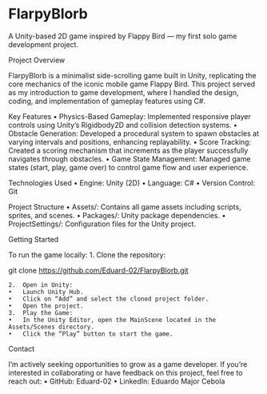 # FlarpyBlorb

A Unity-based 2D game inspired by Flappy Bird — my first solo game development project.

Project Overview

FlarpyBlorb is a minimalist side-scrolling game built in Unity, replicating the core mechanics of the iconic mobile game Flappy Bird. This project served as my introduction to game development, where I handled the design, coding, and implementation of gameplay features using C#.

Key Features
	•	Physics-Based Gameplay: Implemented responsive player controls using Unity’s Rigidbody2D and collision detection systems.
	•	Obstacle Generation: Developed a procedural system to spawn obstacles at varying intervals and positions, enhancing replayability.
	•	Score Tracking: Created a scoring mechanism that increments as the player successfully navigates through obstacles.
	•	Game State Management: Managed game states (start, play, game over) to control game flow and user experience.

Technologies Used
	•	Engine: Unity (2D)
	•	Language: C#
	•	Version Control: Git

Project Structure
	•	Assets/: Contains all game assets including scripts, sprites, and scenes.
	•	Packages/: Unity package dependencies.
	•	ProjectSettings/: Configuration files for the Unity project.

Getting Started

To run the game locally:
	1.	Clone the repository:

git clone https://github.com/Eduard-02/FlarpyBlorb.git


	2.	Open in Unity:
	•	Launch Unity Hub.
	•	Click on “Add” and select the cloned project folder.
	•	Open the project.
	3.	Play the Game:
	•	In the Unity Editor, open the MainScene located in the Assets/Scenes directory.
	•	Click the “Play” button to start the game.

Contact

I’m actively seeking opportunities to grow as a game developer. If you’re interested in collaborating or have feedback on this project, feel free to reach out:
	•	GitHub: Eduard-02
	•	LinkedIn: Eduardo Major Cebola
